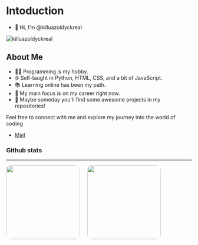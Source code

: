 # Intoduction
- 👋 Hi, I’m @killuazoldyckreal

<img src="https://komarev.com/ghpvc/?username=killuazoldyckreal&label=Profile%20views&color=0e75b6&style=for-the-badge" alt="killuazoldyckreal"/>

## About Me
- 👨‍💻 Programming is my hobby.
- 🌐 Self-taught in Python, HTML, CSS, and a bit of JavaScript.
- 📚 Learning online has been my path.
- 🚀 My main focus is on my career right now.
- 🌟 Maybe someday you'll find some awesome projects in my repositories!

Feel free to connect with me and explore my journey into the world of coding
- [Mail](mailto:killuazodyckreal1987@gmail.com)

### Github stats
----------------
<div style="display: flex; align-items: flex-start;">
<img style="height: 200px; margin-right: 20px;border-radius: 12px;" src="https://github-stats-alpha.vercel.app/api/?username=killuazoldyckreal&amp;cc=1a1b27&amp;tc=fff&amp;ic=2153a3&amp;bc=000">
<img src="https://github-readme-stats.vercel.app/api/top-langs/?username=killuazoldyckreal&amp;layout=compact&amp;theme=tokyonight" style="height: 200px;border-radius: 12px;">
</div>
